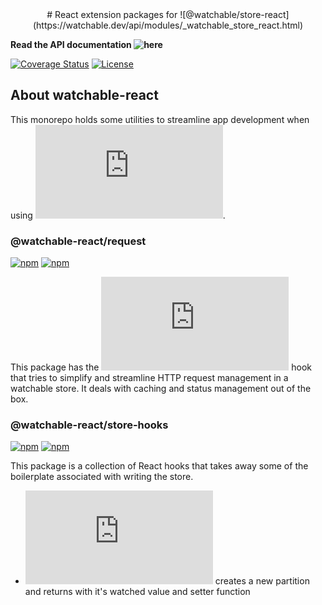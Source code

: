 <div align="center">
  # React extension packages for ![@watchable/store-react](https://watchable.dev/api/modules/_watchable_store_react.html)

</div>

**Read the API documentation ![here](https://marcusletric.github.io/watchable-react/)**


 [![Coverage Status](https://coveralls.io/repos/github/marcusletric/watchable-react/badge.svg?branch=main)](https://coveralls.io/github/marcusletric/watchable-react?branch=main)
 [![License](https://img.shields.io/npm/l/watchable-react.svg)](https://github.com/marcusletric/watchable-react/blob/main/LICENSE)

## About watchable-react

This monorepo holds some utilities to streamline app development when using ![@watchable/store](https://watchable.dev/api/modules/_watchable_store.html).

### @watchable-react/request

[![npm](http://img.shields.io/npm/v/@watchable-react_request.svg)](https://www.npmjs.com/package/@watchable-react_request)
[![npm](https://img.shields.io/npm/dm/@watchable-react/request.svg)](https://www.npmjs.com/package/@watchable-react_request) 

This package has the ![useRequest](https://marcusletric.github.io/watchable-react/functions/_watchable_react_request.useRequest.html) hook that tries to simplify and streamline HTTP request management in a watchable store. It deals with caching and status management out of the box.

### @watchable-react/store-hooks

[![npm](http://img.shields.io/npm/v/@watchable-react_store-hooks.svg)](https://www.npmjs.com/package/@watchable-react_store-hooks)
[![npm](https://img.shields.io/npm/dm/@watchable-react_store-hooks.svg)](https://www.npmjs.com/package/@watchable-react_store-hooks) 

This package is a collection of React hooks that takes away some of the boilerplate associated with writing the store. 
- ![usePartition](https://marcusletric.github.io/watchable-react/functions/_watchable_react_store_hooks.usePartition.html) creates a new partition and returns with it's watched value and setter function


